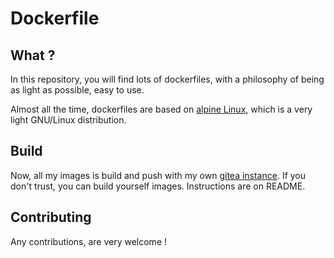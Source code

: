 # Dockerfile
## What ?
In this repository, you will find lots of dockerfiles, with a philosophy of being as light as possible, easy to use.

Almost all the time, dockerfiles are based on [alpine Linux](http://alpinelinux.org/), which is a very light GNU/Linux distribution.

## Build
Now, all my images is build and push with my own [gitea instance](https://gitea.io/).
If you don't trust, you can build yourself images. Instructions are on README.

## Contributing
Any contributions, are very welcome !
